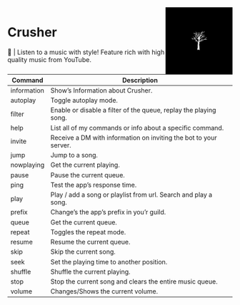 <img align="right" src="./assets/crusher.png" width="150">

# Crusher
🎵 | Listen to a music with style! Feature rich with high quality music from YouTube.

| Command | Description |
| --------| ----------- |
| information | Show’s Information about Crusher. |
| autoplay | Toggle autoplay mode. |
| filter | Enable or disable a filter of the queue, replay the playing song. |
| help | List all of my commands or info about a specific command. |
| invite | Receive a DM with information on inviting the bot to your server. |
| jump | Jump to a song. |
| nowplaying | Get the current playing. |
| pause | Pause the current queue.|
| ping | Test the app’s response time. |
| play | Play / add a song or playlist from url. Search and play a song. |
| prefix | Change’s the app’s prefix in you’r guild. |
| queue | Get the current queue. |
| repeat | Toggles the repeat mode. |
| resume| Resume the current queue. |
| skip | Skip the current song. |
| seek | Set the playing time to another position. |
| shuffle  | Shuffle the current playing. |
| stop | Stop the current song and clears the entire music queue. |
| volume | Changes/Shows the current volume. |
